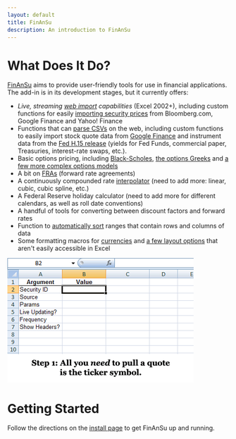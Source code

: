 ```yaml
---
layout: default
title: FinAnSu
description: An introduction to FinAnSu
---
```


What Does It Do?
================

[FinAnSu](https://github.com/brymck/finansu) aims to provide user-friendly tools
for use in financial applications. The add-in is in its development stages, but
it currently offers:

  * *Live, streaming [web import](web) capabilities* (Excel 2002+), including
    custom functions for easily [importing security prices](web#quote) from
    Bloomberg.com, Google Finance and Yahoo! Finance
  * Functions that can [parse CSVs](web#import_csv) on the web, including
    custom functions to easily import stock quote data from [Google
    Finance](web#google_history) and instrument data from the [Fed H.15
    release](web#h15_history) (yields for Fed Funds, commercial paper, Treasuries,
    interest-rate swaps, etc.).
  * Basic options pricing, including [Black-Scholes](options#black_scholes),
    [the options Greeks](options#greeks) and [a few more complex options
    models](options#complex)
  * A bit on [FRAs](yield_curve#fra) (forward rate agreements)
  * A continuously compounded rate [interpolator](yield_curve#interpolation)
    (need to add more: linear, cubic, cubic spline, etc.)
  * A Federal Reserve holiday calculator (need to add more for different
    calendars, as well as roll date conventions)
  * A handful of tools for converting between discount factors and forward rates
  * Function to [automatically sort](other#sorting) ranges that contain rows and
    columns of data
  * Some formatting macros for [currencies](macro#currencies) and [a few layout
    options](macro#layout) that aren't easily accessible in Excel

![FinAnSu in action](img/quote.gif)

Getting Started
===============

Follow the directions on the [install page](install) to get FinAnSu up and
running.
